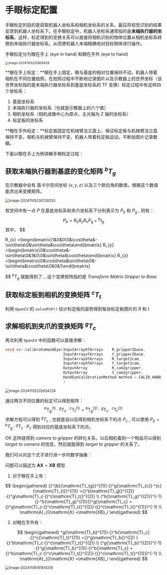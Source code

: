 # 手眼标定配置

手眼标定的目的是获取机器人坐标系和相机坐标系的关系，最后将视觉识别的结果反馈到机器人坐标系下。在手眼标定中，机器人坐标系通常指的是**末端执行器的坐标系**。这样，标定得到的变换关系可以直接将相机识别的物体位置从相机坐标系转换到末端执行器坐标系，从而使机器人末端精确地对目标物体进行操作。

手眼标定分为眼在手上 (eye in hand) 和眼在手外 (eye to hand)

<img src="D:\BLOG\img\手眼标定\手眼标定分类" alt="image-20241105225859429" style="zoom:70%;" />

**眼在手上标定：**眼在手上固定，眼与基底的相对位置保持不动，机器人带着相机在不同位置拍照，在拍照过程中不断地记录图片以及示教器上的世界坐标（该世界坐标指的是末端执行器坐标系到基底坐标系的 TF 变换）标定过程中有这样四个坐标系：

1. 基底坐标系
2. 末端执行器的坐标系（也就是示教器上的六个值）
3. 相机坐标系（相机成像中心为原点，主光轴为 Z 轴的坐标系）
4. 标定板的坐标系

**眼在手外标定：**标定板固定在机械臂法兰盘上，保证标定板与机械臂法兰盘保持不变，相机与机械臂保持不变，机器人带着标定板运动，不断拍图片记录数据。

下面以眼在手上为例讲解手眼标定过程：

## 获取末端执行器到基底的变化矩阵 $^{b}T_{g}$ 

在示教器中会有 笛卡尔空间坐标 $(x,y,z)$ 以及三个欧拉角的数值，根据这个数值能求出来变换矩阵。

<img src="D:\BLOG\img\手眼标定\示教器" alt="image-20241105230728253" style="zoom:80%;" />

若空间中有一点 $P$ 在基底坐标系和夹爪坐标系下分别表示为 $P_{b}$ 和 $P_{g}$ , 则有：
$$
P_b=R_zR_yR_xP_g+{}^bt_g
$$
其中，
$$

R_{x} =\begin{bmatrix}1&0&0\\0&\cos\theta&-\sin\theta\\0&\sin\theta&\cos\theta\end{bmatrix} 
R_{y} =\begin{bmatrix}0&\cos\theta&-\sin\theta\\0&1&0\\0&\sin\theta&\cos\theta\end{bmatrix} 
R_{z} =\begin{bmatrix}0&\cos\theta&\sin\theta\\0&-\sin\theta&\cos\theta\\0&0&1\end{bmatrix} 
$$
$^{b}T_{g}$ 就能得到了....这个变换矩阵指的是 *Transform Matrix Gripper to Base*

## 获取标定板到相机的变换矩阵 $^{c}T_{t}$

利用 `OpenCV` 的 `solvePnP()` 估计标定板的姿势得到每张标定板图片的 $R$ 和 $t$ 

## 求解相机到夹爪的变换矩阵 $^{g}T_{c}$ 

再次利用 `OpenCV` 中的函数可以直接求解：

```c++
void cv::calibrateHandEye(InputArrayOfArrays	R_gripper2base,
						  InputArrayofArrays	t_gripper2base,
                          InputArrayOfArrays	R_target2cam,
                          InputArrayOfArrays	t_target2cam,
                          OutputArray			R_cam2gripper,
                          OutputArray			t_cam2gripper,
                          HandEyeCalibrationMethod method = CALIB_HAND_EVE_TSAI
                          )
```



<img src="D:\BLOG\img\手眼标定\眼在手上" alt="image-20241105232634228" style="zoom:80%;" />

通过两次不同位置的标定可以得到矩阵：
$$
^b\mathrm{T}_g^{(1)}·{}^g\mathrm{T}_c·{}^c\mathrm{T}_t^{(1)}={}^b\mathrm{T}_g^{(2)}·{}^g\mathrm{T}_c·{}^c\mathrm{T}_t^{(2)}
$$
求解方程可以得到 $^{g}T_{c}$ , 也就是说以后得到相机坐标系下的点 $P_{c}$ , 可以使用 $P_b={}^bT_g·{}^gT_c ·P_c$ 得到对应的基底坐标系下的点。

OK 这样就得到 *camera to gripper* 的转化关系，以后相机看到一个物品可以得到 *target to camera* 的信息，然后就能得到 *target to gripper* 的关系了。

我们可以对这个式子进行进一步的数学抽象：

问题可以描述为 $\mathbf{AX}=\mathbf{XB}$ 模型

1. 对于眼在手上有：

$$
\begin{gathered}
{}^{b}{\mathrm{T}_{g}}^{(1)}·{}^g{\mathrm{T}_{c}}·^{c}{\mathrm{T}_{t}}^{(1)} ={}^b\mathrm{T}_g{}^{(2)}·{}^g\mathrm{T}_c·{}^c\mathrm{T}_t{}^{(2)} \\
(^b{\mathrm{T}_g}^{(2)})^{-1}{}·^b{\mathrm{T}_g}^{(1)}{}^g{\mathrm{T}_c} ={}^g\mathrm{T}_c·{}^c\mathrm{T}_t{}^{(2)}·({}^c\mathrm{T}_t{}^{(1)})^{-1} \\
\mathrm{A}_{i}\mathrm{X} =\mathrm{XB}_i 
\end{gathered}
$$

2. 对眼在手外有：

$$
\begin{gathered}
^g{\mathrm{T}_b}^{(1)}·{}^b{\mathrm{T}_c}·{}^c{\mathrm{T}_t}^{(1)} ={}^g\mathrm{T}_b{}^{(2) }·{}^b\mathrm{T}_c·{}^c\mathrm{T}_t{}^{(2)} \\
(^g{\mathrm{T}_b}^{(2)})^{-1}·{}^g{\mathrm{T}_b}^{(1)}·{}^b{\mathrm{T}_c} ={}^b\mathrm{T}_c·{}^c\mathrm{T}_t{}^{(2)}·({}^c\mathrm{T}_t{}^{(1)})^{-1} \\
\mathrm{A}_{i}\mathrm{X} =\mathrm{XB}_i 
\end{gathered}
$$

<img src="D:\BLOG\img\手眼标定\眼在手外" alt="image-20241106141610218" style="zoom:80%;" />
